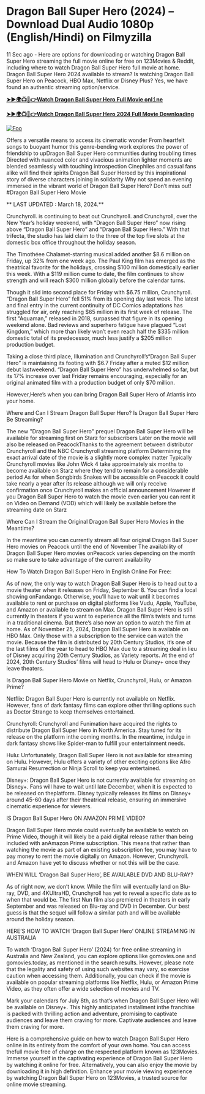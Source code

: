 # Dragon Ball Super Hero (2024) – Download Dual Audio 1080p (English/Hindi) on Filmyzilla

11 Sec ago - Here are options for downloading or watching Dragon Ball Super Hero streaming the full movie online for free on 123Movies & Reddit, including where to watch Dragon Ball Super Hero full movie at home. Dragon Ball Super Hero 2024 available to stream? Is watching Dragon Ball Super Hero on Peacock, HBO Max, Netflix or Disney Plus? Yes, we have found an authentic streaming option/service.


[**➤►🌍📺📱👉Watch Dragon Ball Super Hero Full Movie onl𝚒ne**](https://bit.ly/Most-popular-Movies)

[**➤►🌍📺📱👉Watch Dragon Ball Super Hero 2024 Full Movie Downloading**](https://bit.ly/Most-popular-Movies)

[![Foo](https://static.wixstatic.com/media/b249f9_adac8f70fb3f45b88691696c77de18f3~mv2.gif)](https://bit.ly/Most-popular-Movies)


Offers a versatile means to access its cinematic wonder From heartfelt songs to buoyant humor this genre-bending work explores the power of friendship to upDragon Ball Super Hero communities during troubling times Directed with nuanced color and vivacious animation lighter moments are blended seamlessly with touching introspection Cinephiles and casual fans alike will find their spirits Dragon Ball Super Heroed by this inspirational story of diverse characters joining in solidarity Why not spend an evening immersed in the vibrant world of Dragon Ball Super Hero? Don’t miss out! #Dragon Ball Super Hero Movie

** LAST UPDATED : March 18, 2024.**

Crunchyroll. is continuing to beat out Crunchyroll. and Crunchyroll, over the New Year’s holiday weekend, with “Dragon Ball Super Hero” now rising above “Dragon Ball Super Hero” and “Dragon Ball Super Hero.” With that trifecta, the studio has laid claim to the three of the top five slots at the domestic box office throughout the holiday season.

The Timothéee Chalamet-starring musical added another $8.6 million on Friday, up 32% from one week ago. The Paul King film has emerged as the theatrical favorite for the holidays, crossing $100 million domestically earlier this week. With a $119 million cume to date, the film continues to show strength and will reach $300 million globally before the calendar turns.

Though it slid into second place for Friday with $6.75 million, Crunchyroll. “Dragon Ball Super Hero” fell 51% from its opening day last week. The latest and final entry in the current continuity of DC Comics adaptations has struggled for air, only reaching $65 million in its first week of release. The first “Aquaman,” released in 2018, surpassed that figure in its opening weekend alone. Bad reviews and superhero fatigue have plagued “Lost Kingdom,” which more than likely won’t even reach half the $335 million domestic total of its predecessor, much less justify a $205 million production budget.

Taking a close third place, Illumination and Crunchyroll’s“Dragon Ball Super Hero” is maintaining its footing with $6.7 Friday after a muted $12 million debut lastweekend. “Dragon Ball Super Hero” has underwhelmed so far, but its 17% increase over last Friday remains encouraging, especially for an original animated film with a production budget of only $70 million.

However,Here’s when you can bring Dragon Ball Super Hero of Atlantis into your home.

Where and Can I Stream Dragon Ball Super Hero? Is Dragon Ball Super Hero Be Streaming?

The new "Dragon Ball Super Hero" prequel Dragon Ball Super Hero will be available for streaming first on Starz for subscribers Later on the movie will also be released on PeacockThanks to the agreement between distributor Crunchyroll and the NBC Crunchyroll streaming platform Determining the exact arrival date of the movie is a slightly more complex matter Typically Crunchyroll movies like John Wick 4 take approximately six months to become available on Starz where they tend to remain for a considerable period As for when Songbirds Snakes will be accessible on Peacock it could take nearly a year after its release although we will only receive confirmation once Crunchyroll makes an official announcement However if you Dragon Ball Super Hero to watch the movie even earlier you can rent it on Video on Demand (VOD) which will likely be available before the streaming date on Starz

Where Can I Stream the Original Dragon Ball Super Hero Movies in the Meantime?

In the meantime you can currently stream all four original Dragon Ball Super Hero movies on Peacock until the end of November The availability of Dragon Ball Super Hero movies onPeacock varies depending on the month so make sure to take advantage of the current availability

How To Watch Dragon Ball Super Hero In English Online For Free:

As of now, the only way to watch Dragon Ball Super Hero is to head out to a movie theater when it releases on Friday, September 8. You can find a local showing onFandango. Otherwise, you’ll have to wait until it becomes available to rent or purchase on digital platforms like Vudu, Apple, YouTube, and Amazon or available to stream on Max. Dragon Ball Super Hero is still currently in theaters if you want to experience all the film’s twists and turns in a traditional cinema. But there’s also now an option to watch the film at home. As of November 25, 2024, Dragon Ball Super Hero is available on HBO Max. Only those with a subscription to the service can watch the movie. Because the film is distributed by 20th Century Studios, it’s one of the last films of the year to head to HBO Max due to a streaming deal in lieu of Disney acquiring 20th Century Studios, as Variety reports. At the end of 2024, 20th Century Studios’ films will head to Hulu or Disney+ once they leave theaters.

Is Dragon Ball Super Hero Movie on Netflix, Crunchyroll, Hulu, or Amazon Prime?

Netflix: Dragon Ball Super Hero is currently not available on Netflix. However, fans of dark fantasy films can explore other thrilling options such as Doctor Strange to keep themselves entertained.

Crunchyroll: Crunchyroll and Funimation have acquired the rights to distribute Dragon Ball Super Hero in North America. Stay tuned for its release on the platform inthe coming months. In the meantime, indulge in dark fantasy shows like Spider-man to fulfill your entertainment needs.

Hulu: Unfortunately, Dragon Ball Super Hero is not available for streaming on Hulu. However, Hulu offers a variety of other exciting options like Afro Samurai Resurrection or Ninja Scroll to keep you entertained.

Disney+: Dragon Ball Super Hero is not currently available for streaming on Disney+. Fans will have to wait until late December, when it is expected to be released on theplatform. Disney typically releases its films on Disney+ around 45-60 days after their theatrical release, ensuring an immersive cinematic experience for viewers.

IS Dragon Ball Super Hero ON AMAZON PRIME VIDEO?

Dragon Ball Super Hero movie could eventually be available to watch on Prime Video, though it will likely be a paid digital release rather than being included with anAmazon Prime subscription. This means that rather than watching the movie as part of an existing subscription fee, you may have to pay money to rent the movie digitally on Amazon. However, Crunchyroll. and Amazon have yet to discuss whether or not this will be the case.

WHEN WILL ‘Dragon Ball Super Hero’, BE AVAILABLE DVD AND BLU-RAY?

As of right now, we don’t know. While the film will eventually land on Blu-ray, DVD, and 4KUltraHD, Crunchyroll has yet to reveal a specific date as to when that would be. The first Nun film also premiered in theaters in early September and was released on Blu-ray and DVD in December. Our best guess is that the sequel will follow a similar path and will be available around the holiday season.

HERE’S HOW TO WATCH ‘Dragon Ball Super Hero’ ONLINE STREAMING IN AUSTRALIA

To watch ‘Dragon Ball Super Hero’ (2024) for free online streaming in Australia and New Zealand, you can explore options like gomovies.one and gomovies.today, as mentioned in the search results. However, please note that the legality and safety of using such websites may vary, so exercise caution when accessing them. Additionally, you can check if the movie is available on popular streaming platforms like Netflix, Hulu, or Amazon Prime Video, as they often offer a wide selection of movies and TV.

Mark your calendars for July 8th, as that’s when Dragon Ball Super Hero will be available on Disney+. This highly anticipated installment inthe franchise is packed with thrilling action and adventure, promising to captivate audiences and leave them craving for more. Captivate audiences and leave them craving for more.

Here is a comprehensive guide on how to watch Dragon Ball Super Hero online in its entirety from the comfort of your own home. You can access thefull movie free of charge on the respected platform known as 123Movies. Immerse yourself in the captivating experience of Dragon Ball Super Hero by watching it online for free. Alternatively, you can also enjoy the movie by downloading it in high definition. Enhance your movie viewing experience by watching Dragon Ball Super Hero on 123Movies, a trusted source for online movie streaming.

